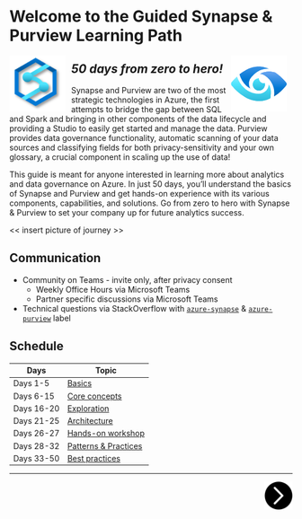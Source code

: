 # Welcome to the Guided Synapse & Purview Learning Path
<img src="assets/synapse_logo.png" alt="Synapse logo" width=100 height=100 style="float: left; margin-right: 10px;" />
<img src="assets/purview_logo.png" alt="Purview logo" width=100 height=100 style="float: right; margin-right: 10px;" />

## _**50 days from zero to hero!**_

Synapse and Purview are two of the most strategic technologies in Azure, the first attempts to bridge the gap between SQL and Spark and bringing in other components of the data lifecycle and providing a Studio to easily get started and manage the data. Purview provides data governance functionality, automatic scanning of your data sources and classifying fields for both privacy-sensitivity and your own glossary, a crucial component in scaling up the use of data!

This guide is meant for anyone interested in learning more about analytics and data governance on Azure. In just 50 days, you’ll understand the basics of Synapse and Purview and get hands-on experience with its various components, capabilities, and solutions. Go from zero to hero with Synapse & Purview to set your company up for future analytics success.

<< insert picture of journey >>

## Communication
- Community on Teams - invite only, after privacy consent
  - Weekly Office Hours via Microsoft Teams
  - Partner specific discussions via Microsoft Teams
- Technical questions via StackOverflow with [`azure-synapse`][so-synapse] & [`azure-purview`][so-purview] label


## Schedule
| Days       | Topic                         |
| ---------- | ----------------------------- |
| Days 1-5   | [Basics][part1]               |
| Days 6-15  | [Core concepts][part2]        |
| Days 16-20 | [Exploration][part3]          |
| Days 21-25 | [Architecture][part4]         |
| Days 26-27 | [Hands-on workshop][part5]    |
| Days 28-32 | [Patterns & Practices][part6] |
| Days 33-50 | [Best practices][part7]       |


[part1]: part1.md
[part2]: part2.md
[part3]: part3.md
[part4]: part4.md
[part5]: part5.md
[part6]: part6.md
[part7]: part7.md
[so-synapse]: https://stackoverflow.com/questions/tagged/azure-synapse
[so-purview]: https://stackoverflow.com/questions/tagged/azure-purview


---

[next-link]: part1.md
[<img src="assets/next.png" width="50" height="50" style="float:right">][next-link]